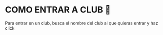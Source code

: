 # COMO ENTRAR A CLUB 👥

Para entrar en un club, busca el nombre del club al que quieras entrar y haz click